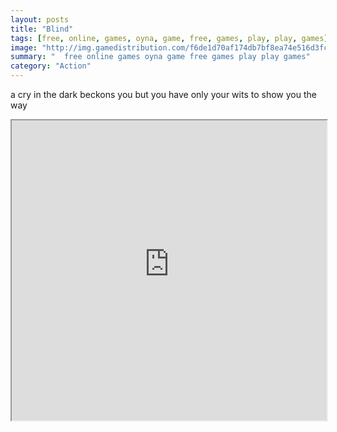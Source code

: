 ```yaml
---
layout: posts
title: "Blind"
tags: [free, online, games, oyna, game, free, games, play, play, games]
image: "http://img.gamedistribution.com/f6de1d70af174db7bf8ea74e516d3fc9.jpg"
summary: "  free online games oyna game free games play play games"
category: "Action"
---
```


a cry in the dark beckons you but you have only your wits to show you the way

<iframe width="100%" height="480px;" src="http://flash.gamedistribution.com?game=f6de1d70af174db7bf8ea74e516d3fc9"></iframe>